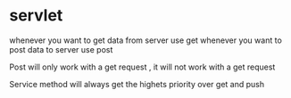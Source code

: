 # servlet
whenever you want to get data from server use get 
whenever you want to post data to server use post 

Post will only work with a get request , it will not work with a get request 

Service method will always get the highets priority over get and push 
